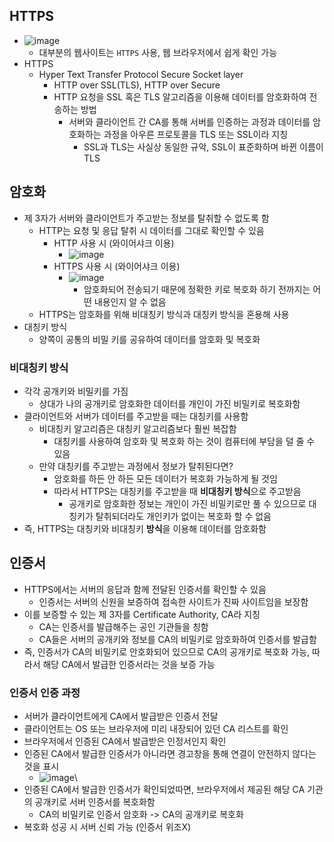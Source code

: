## HTTPS
- ![image](https://user-images.githubusercontent.com/102513932/202365016-aba80f61-ac80-4b6d-9651-2692473befd4.png)
  - 대부분의 웹사이트는 `HTTPS` 사용, 웹 브라우저에서 쉽게 확인 가능
- HTTPS
  - Hyper Text Transfer Protocol Secure Socket layer
    - HTTP over SSL(TLS), HTTP over Secure
    - HTTP 요청을 SSL 혹은 TLS 알고리즘을 이용해 데이터를 암호화하여 전송하는 방법
      - 서버와 클라이언트 간 CA를 통해 서버를 인증하는 과정과 데이터를 암호화하는 과정을 아우른 프로토콜을 TLS 또는 SSL이라 지칭
        - SSL과 TLS는 사실상 동일한 규악, SSL이 표준화하며 바뀐 이름이 TLS 

## 암호화
- 제 3자가 서버와 클라이언트가 주고받는 정보를 탈취할 수 없도록 함
  - HTTP는 요청 및 응답 탈취 시 데이터를 그대로 확인할 수 있음
    - HTTP 사용 시 (와이어샤크 이용)
      - ![image](https://user-images.githubusercontent.com/102513932/202365508-9fcddf0a-aee9-40a7-8991-629b5475749c.png)
    - HTTPS 사용 시 (와이어샤크 이용)
      - ![image](https://user-images.githubusercontent.com/102513932/202365614-cf495e19-30cf-4c3e-981e-3442b9b7cc71.png)
        - 암호화되어 전송되기 때문에 정확한 키로 복호화 하기 전까지는 어떤 내용인지 알 수 없음
  - HTTPS는 암호화를 위해 비대칭키 방식과 대칭키 방식을 혼용해 사용
- 대칭키 방식
  - 양쪽이 공통의 비밀 키를 공유하여 데이터를 암호화 및 복호화
### 비대칭키 방식
  - 각각 공개키와 비밀키를 가짐
    - 상대가 나의 공개키로 암호화한 데이터를 개인이 가진 비밀키로 복호화함
- 클라이언트와 서버가 데이터를 주고받을 때는 대칭키를 사용함
  - 비대칭키 알고리즘은 대칭키 알고리즘보다 훨씬 복잡함
    - 대칭키를 사용하여 암호화 및 복호화 하는 것이 컴퓨터에 부담을 덜 줄 수 있음
  - 만약 대칭키를 주고받는 과정에서 정보가 탈취된다면?
    - 암호화를 하든 안 하든 모든 데이터가 복호화 가능하게 될 것임
    - 따라서 HTTPS는 대칭키를 주고받을 때 **비대칭키 방식**으로 주고받음
      - 공개키로 암호화한 정보는 개인이 가진 비밀키로만 풀 수 있으므로 대칭키가 탈취되더라도 개인키가 없이는 복호화 할 수 없음
- 즉, HTTPS는 대칭키와 비대칭키 **방식**을 이용해 데이터를 암호화함
## 인증서
- HTTPS에서는 서버의 응답과 함께 전달된 인증서를 확인할 수 있음
  - 인증서는 서버의 신원을 보증하여 접속한 사이트가 진짜 사이트임을 보장함
- 이를 보증할 수 있는 제 3자를 Certificate Authority, CA라 지칭
  - CA는 인증서를 발급해주는 공인 기관들을 칭함
  - CA들은 서버의 공개키와 정보를 CA의 비밀키로 암호화하여 인증서를 발급함
- 즉, 인증서가 CA의 비밀키로 안호화되어 있으므로 CA의 공개키로 복호화 가능, 따라서 해당 CA에서 발급한 인증서라는 것을 보증 가능
### 인증서 인증 과정
- 서버가 클라이언트에게 CA에서 발급받은 인증서 전달
- 클라이언트는 OS 또는 브라우저에 미리 내장되어 있던 CA 리스트를 확인
- 브라우저에서 인증된 CA에서 발급받은 인정서인지 확인
- 인증된 CA에서 발급한 인증서가 아니라면 경고창을 통해 연결이 안전하지 않다는 것을 표시
  - ![image](https://user-images.githubusercontent.com/102513932/202367434-f4812665-7deb-4e1a-897f-8e19a02d9cb8.png)\
- 인증된 CA에서 발급한 인증서가 확인되었따면, 브라우저에서 제공된 해당 CA 기관의 공개키로 서버 인증서를 복호화함
  - CA의 비밀키로 인증서 암호화 -> CA의 공개키로 복호화
- 복호화 성공 시 서버 신뢰 가능 (인증서 위조X)
